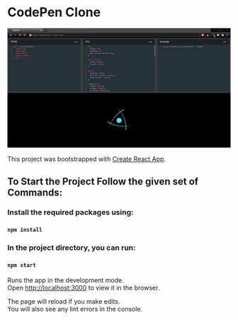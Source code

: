 # CodePen Clone

![CodePen Screenshot](assets/codepen_gif.gif)

This project was bootstrapped with [Create React App](https://github.com/facebook/create-react-app).

## To Start the Project Follow the given set of Commands:

### Install the required packages using:

#### `npm install`

### In the project directory, you can run:

#### `npm start`

Runs the app in the development mode.<br />
Open [http://localhost:3000](http://localhost:3000) to view it in the browser.

The page will reload if you make edits.<br />
You will also see any lint errors in the console.
